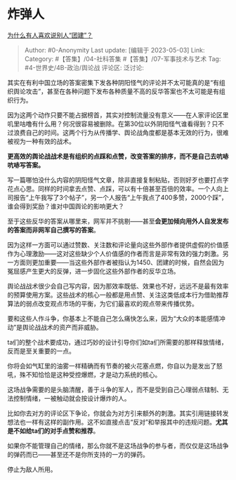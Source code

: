 # 炸弹人
[为什么有人喜欢说别人“团建”？](https://www.zhihu.com/question/597990199/answer/3007017504)

> Author: #0-Anonymity
> Last update: [编辑于 2023-05-03]
> Link:
> Category: #【答集】/04-社科答集 #【答集】/07-军事技术与艺术
> Tag: #4-世界史/4B-政治/舆论战
> 评论区:
> 泛讨论:

其实在有利中国立场的答案密集下发各种阴阳怪气的评论并不太可能真的是“有组织舆论攻击”，甚至在各种问题下发布各种质量不高的反华答案也不太可能是有组织行为。

因为这两个动作只要不能占据榜首，其实对控制流量没有意义——在人家评论区里叽里咕噜有什么用？何况很容易被删除。在第30位以外阴阳怪气谁看得到？只不过浪费自己的时间。这两个行为从传播学、舆论战角度都是基本无效的行为，很难被视为一种有效的战术。

**更高效的舆论战战术是有组织的点踩和点赞，改变答案的排序，而不是自己去吭哧吭哧写答案。**

写一篇哪怕没什么内容的阴阳怪气文章，除非直接复制粘贴，否则好歹也要打点字花点心思。同样的时间拿去点赞、点踩，可以有十倍甚至百倍的效率。一个人向上司报告“上午我写了3个帖子”，另一个人报告“上午我点了400多赞，2000个踩”，谁会得到奖励？谁对中国舆论的影响更大？

至于这些反华的答案从哪里来，网军并不挑剔——甚至**会更加倾向用外人自发发布的答案而非网军自己撰写的答案**。

因为这样一方面可以通过赞数、关注数和评论量向这些外部作者提供虚假的价值感作为心理激励——这对这些缺少个人价值感的作者而言是非常有效的强力刺激。另一方面则更加重要——当这些外部作者被指认为1450、团建的时候，自然会因为冤屈感产生更大的反弹，进一步固化这些外部作者的反华立场。

舆论战战术很少会自己写内容，因为那效率既低、效果也不好，远远不是最有效率的预算使用方案。这些战术的核心一般都是用点赞、关注这类低成本行为借助推荐算法的弱点改变观点市场的平衡，为它们最喜欢的观点带来传播优势。

要和这些人作斗争，你基本上不能自己怎么痛快怎么来，因为“大众的本能感情冲动”是舆论战战术的资产而非威胁。

ta们的整个战术要成功，通过巧妙的设计引导你们如ta们所需要的那样释放情绪，反而是至关重要的一点。

你将会如气缸里的油雾一样精确而有节奏的被火花塞点燃，你自以为是发出了怒吼，殊不知恰恰是这种受控爆燃，才是动力系统的核心。

这场战争需要的是头脑清醒，善于斗争的军人，而不是受到自己心理弱点辖制、无法控制情绪，一被触动就会按设计爆炸的人。

比如你去对方的评论区下争论，你就会为对方引来额外的刺激。其实引用链接转发想法也一样有这样的副作用。这不如直接点击“反对”和举报其中的违规问题。**尤其是不如给ta们的对手点赞和推荐**。

如果你不能管理自己的情绪，那么你就不是这场战争的参与者，而仅仅是这场战争的弹药而已——甚至还不是你所支持的一方的弹药。

停止为敌人所用。
